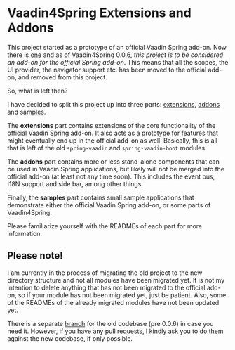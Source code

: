 Vaadin4Spring Extensions and Addons
===================================

This project started as a prototype of an official Vaadin Spring add-on. Now there is [one](http://github.com/vaadin/spring)
and as of Vaadin4Spring 0.0.6, *this project is to be considered an add-on for the official Spring add-on*. This means that all the
scopes, the UI provider, the navigator support etc. has been moved to the official add-on, and removed from this project.

So, what is left then?

I have decided to split this project up into three parts: [extensions](extensions/README.md), [addons](addons/README.md)
and [samples](samples/README.md).

The **extensions** part contains extensions of the core functionality of the official Vaadin Spring add-on. It also acts as a
prototype for features that might eventually end up in the official add-on as well. Basically, this is all that is left
of the old ```spring-vaadin``` and ```spring-vaadin-boot``` modules.

The **addons** part contains more or less stand-alone components that can be used in Vaadin Spring applications, but likely 
will not be merged into the official add-on (at least not any time soon). This includes the event bus, I18N support and side bar,
among other things.

Finally, the **samples** part contains small sample applications that demonstrate either the official Vaadin Spring add-on,
or some parts of Vaadin4Spring.

Please familiarize yourself with the READMEs of each part for more information.

## Please note!

I am currently in the process of migrating the old project to the new directory structure and not all modules have
been migrated yet. It is not my intention to delete anything that has not been migrated to the official add-on,
so if your module has not been migrated yet, just be patient. Also, some of the READMEs of the already migrated modules
have not been updated yet.

There is a separate [branch](https://github.com/peholmst/vaadin4spring/tree/legacy) for the old codebase (pre 0.0.6)
in case you need it. However, if you have any pull requests, I kindly ask you to do them against the new codebase,
if only possible.